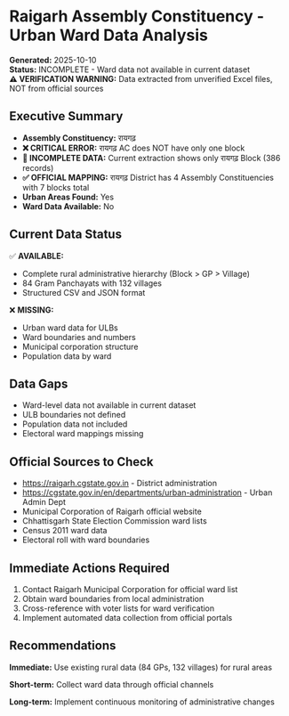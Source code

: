 # Raigarh Assembly Constituency - Urban Ward Data Analysis

**Generated:** 2025-10-10  
**Status:** INCOMPLETE - Ward data not available in current dataset  
**⚠️ VERIFICATION WARNING:** Data extracted from unverified Excel files, NOT from official sources

## Executive Summary

- **Assembly Constituency:** रायगढ़
- **❌ CRITICAL ERROR:** रायगढ़ AC does NOT have only one block
- **🚨 INCOMPLETE DATA:** Current extraction shows only रायगढ़ Block (386 records)
- **✅ OFFICIAL MAPPING:** रायगढ़ District has 4 Assembly Constituencies with 7 blocks total
- **Urban Areas Found:** Yes
- **Ward Data Available:** No

## Current Data Status

✅ **AVAILABLE:**
- Complete rural administrative hierarchy (Block > GP > Village)
- 84 Gram Panchayats with 132 villages
- Structured CSV and JSON format

❌ **MISSING:**
- Urban ward data for ULBs
- Ward boundaries and numbers
- Municipal corporation structure
- Population data by ward

## Data Gaps

- Ward-level data not available in current dataset
- ULB boundaries not defined
- Population data not included
- Electoral ward mappings missing

## Official Sources to Check

- https://raigarh.cgstate.gov.in - District administration
- https://cgstate.gov.in/en/departments/urban-administration - Urban Admin Dept
- Municipal Corporation of Raigarh official website
- Chhattisgarh State Election Commission ward lists
- Census 2011 ward data
- Electoral roll with ward boundaries

## Immediate Actions Required

1. Contact Raigarh Municipal Corporation for official ward list
2. Obtain ward boundaries from local administration
3. Cross-reference with voter lists for ward verification
4. Implement automated data collection from official portals

## Recommendations

**Immediate:** Use existing rural data (84 GPs, 132 villages) for rural areas

**Short-term:** Collect ward data through official channels

**Long-term:** Implement continuous monitoring of administrative changes

